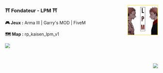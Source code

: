 ### ⛩️ Fondateur - LPM ⛩️ <img align="right" height="100" src="https://raw.githubusercontent.com/satmyx/satmyx/main/images/Logoadmin.png">

**🎮 Jeux :** Arma III | Garry's MOD | FiveM

**🗺️ Map :** rp_kaisen_lpm_v1

<a href="https://github.com/satmyx/satmyx">
  <img align="center" src="https://github-readme-stats.vercel.app/api?username=satmyx&show_icons=true&include_all_commits=true&theme=tokyonight&locale=fr"/>
</a>
<br>
</br>
<br>
</br>
<a href="https://github.com/anuraghazra/github-readme-stats">
  <img align="right" src="https://github-readme-stats.vercel.app/api/top-langs/?username=satmyx&theme=tokyonight&locale=fr" />
</a>
